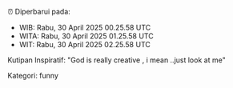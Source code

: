 ⏰ Diperbarui pada:
- WIB: Rabu, 30 April 2025 00.25.58 UTC
- WITA: Rabu, 30 April 2025 01.25.58 UTC
- WIT: Rabu, 30 April 2025 02.25.58 UTC

Kutipan Inspiratif:
"God is really creative , i mean ..just look at me"


Kategori: funny

